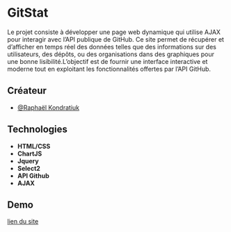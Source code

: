 # GitStat
Le projet consiste à développer une page web dynamique qui utilise AJAX pour interagir avec l’API publique de GitHub. Ce site permet de récupérer et d’afficher en temps réel des données telles que des informations sur des utilisateurs, des dépôts, ou des organisations dans des graphiques pour une bonne lisibilité.L’objectif est de fournir une interface interactive et moderne tout en exploitant les fonctionnalités offertes par l’API GitHub. 
## Créateur

- [@Raphaël Kondratiuk](https://github.com/Raphael-K-78/)

## Technologies

- **HTML/CSS**
- **ChartJS**
- **Jquery**
- **Select2**
- **API Github**
- **AJAX**

## Demo
[lien du site](https://gitstat.raphael.kondratiuk.mmi-velizy.fr/)
